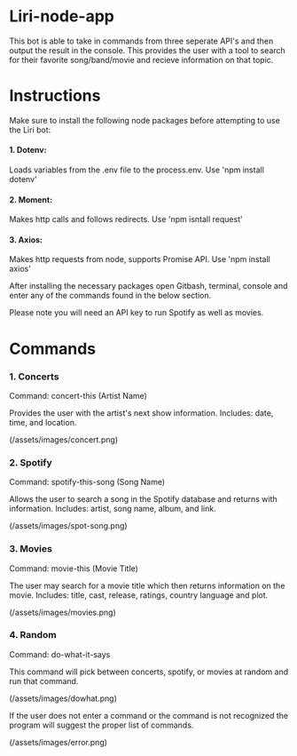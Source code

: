 # Liri-node-app

This bot is able to take in commands from three seperate API's and then output the result in the console. This provides the user
with a tool to search for their favorite song/band/movie and recieve information on that topic.

# Instructions

Make sure to install the following node packages before attempting to use the Liri bot:

#### 1. Dotenv:

Loads variables from the .env file to the process.env. Use 'npm install dotenv'

#### 2. Moment:

Makes http calls and follows redirects. Use 'npm isntall request'

#### 3. Axios:

Makes http requests from node, supports Promise API. Use 'npm install axios'

After installing the necessary packages open Gitbash, terminal, console and enter any of the commands found in the below section.

Please note you will need an API key to run Spotify as well as movies.

# Commands

### 1. Concerts

  Command: concert-this (Artist Name)
  
  Provides the user with the artist's next show information. Includes: date, time, and location.
  
  (/assets/images/concert.png)
  
  ### 2. Spotify
  
  Command: spotify-this-song (Song Name)
  
  Allows the user to search a song in the Spotify database and returns with information. Includes: artist, song name, album, and link.
  
  (/assets/images/spot-song.png)
  
  ### 3. Movies
  
  Command: movie-this (Movie Title)
  
  The user may search for a movie title which then returns information on the movie.
  Includes: title, cast, release, ratings, country language and plot.
  
  (/assets/images/movies.png)
  
  ### 4. Random
  
  Command: do-what-it-says
  
  This command will pick between concerts, spotify, or movies at random and run that command.
  
  (/assets/images/dowhat.png)

If the user does not enter a command or the command is not recognized the program will suggest the proper list of commands.

(/assets/images/error.png)
